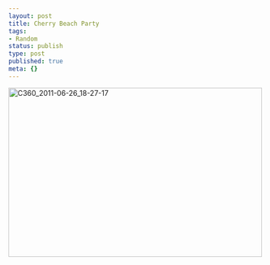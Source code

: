 ```yaml
---
layout: post
title: Cherry Beach Party
tags:
- Random
status: publish
type: post
published: true
meta: {}
---
```

<div class='posterous_autopost'><div class='p_embed p_image_embed'> <a href="http://posterous.com/getfile/files.posterous.com/fzero/W1NxDpdNU6fkkoULCG4RqeidsuDcB9wQLzKYDlbPJJ2j86GRHvZmtknPruy9/C360_2011-06-26_18-27-17.jpg.scaled.1000.jpg"><img alt="C360_2011-06-26_18-27-17" height="333" src="http://posterous.com/getfile/files.posterous.com/fzero/93QyZImdhmBpf7N50h7ifFPWuetNXGWV3AzwQZrspVs38LyrbNnT5eAFFvqC/C360_2011-06-26_18-27-17.jpg.scaled.500.jpg" width="500" /></a> </div> </div>
